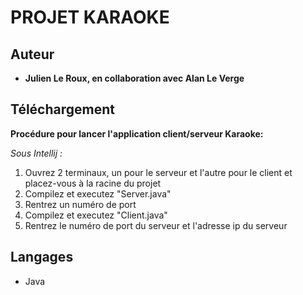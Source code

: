 # PROJET KARAOKE


## Auteur

* **Julien Le Roux, en collaboration avec Alan Le Verge**


## Téléchargement

**Procédure pour lancer l'application client/serveur Karaoke:**

_Sous Intellij :_
1. Ouvrez 2 terminaux, un pour le serveur et l'autre pour le client et placez-vous à la racine du projet
2. Compilez et executez "Server.java"
3. Rentrez un numéro de port
4. Compilez et executez "Client.java"
5. Rentrez le numéro de port du serveur et l'adresse ip du serveur


## Langages

- Java
